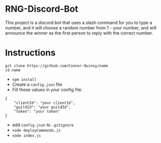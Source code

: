 # RNG-Discord-Bot
This project is a discord bot that uses a slash command for you to type a number, and it will choose a random number from 1 - your number, and will announce the winner as the first person to reply with the correct number.

# Instructions
```
git clone https://github.com/Connor-Quinny/name
cd name
```
- `npm install`
- Create a `config.json` file 
- Fill these values in your config file: 

```
{
    "clientId": "your clientId", 
    "guildId": "your guildId", 
    "token": "your token"
}
```
- add `config.json` to `.gitignore`
- `node deployCommands.js`
- `node index.js`